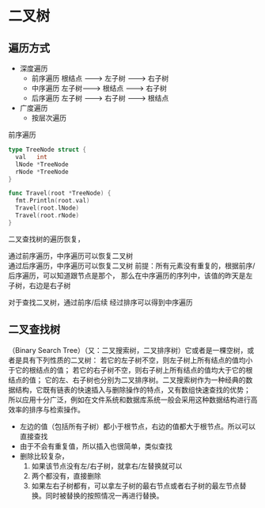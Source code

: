 # 二叉树
## 遍历方式
- 深度遍历
  - 前序遍历 根结点 ---> 左子树 ---> 右子树
  - 中序遍历 左子树---> 根结点 ---> 右子树
  - 后序遍历 左子树 ---> 右子树 ---> 根结点
- 广度遍历
  - 按层次遍历

前序遍历
```go
type TreeNode struct {
  val   int
  lNode *TreeNode
  rNode *TreeNode
}

func Travel(root *TreeNode) {
  fmt.Println(root.val)
  Travel(root.lNode)
  Travel(root.rNode)
}
```

二叉查找树的遍历恢复，

通过前序遍历，中序遍历可以恢复二叉树   
通过后序遍历，中序遍历可以恢复二叉树
前提：所有元素没有重复的，根据前序/后序遍历，可以知道跟节点是那个， 那么在中序遍历的序列中，该值的昨天是左子树，右边是右子树




对于查找二叉树，通过前序/后续 经过排序可以得到中序遍历




## 二叉查找树

（Binary Search Tree）（又：二叉搜索树，二叉排序树）它或者是一棵空树，或者是具有下列性质的二叉树：
若它的左子树不空，则左子树上所有结点的值均小于它的根结点的值；
若它的右子树不空，则右子树上所有结点的值均大于它的根结点的值；
它的左、右子树也分别为二叉排序树。二叉搜索树作为一种经典的数据结构，它既有链表的快速插入与删除操作的特点，又有数组快速查找的优势；
所以应用十分广泛，例如在文件系统和数据库系统一般会采用这种数据结构进行高效率的排序与检索操作。

- 左边的值（包括所有子树）都小于根节点，右边的值都大于根节点。所以可以直接查找
- 由于不会有重复值，所以插入也很简单，类似查找
- 删除比较复杂，
    1. 如果该节点没有左/右子树，就拿右/左替换就可以
    2. 两个都没有，直接删除
    3. 如果左右子树都有，可以拿左子树的最右节点或者右子树的最左节点替换。同时被替换的按照情况一再进行替换。


